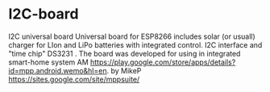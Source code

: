# I2C-board
I2C universal board
Universal board for ESP8266 includes solar (or usuall) charger for LIon and LiPo batteries with integrated control. I2C interface and "time chip" DS3231 .
The board was developed for using in integrated smart-home system  AM https://play.google.com/store/apps/details?id=mpp.android.wemo&hl=en. by MikeP https://sites.google.com/site/mppsuite/
